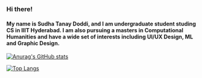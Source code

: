 ### Hi there!

#### My name is Sudha Tanay Doddi, and I am undergraduate student studing CS in IIIT Hyderabad. I am also pursuing a masters in Computational Humanities and have a wide set of interests including UI/UX Design, ML and Graphic Design.

<!--
**sudhatanay/sudhatanay** is a ✨ _special_ ✨ repository because its `README.md` (this file) appears on your GitHub profile.

Here are some ideas to get you started:

- 🔭 I’m currently working on ...
- 🌱 I’m currently learning ...
- 👯 I’m looking to collaborate on ...
- 🤔 I’m looking for help with ...
- 💬 Ask me about ...
- 📫 How to reach me: ...
- 😄 Pronouns: ...
- ⚡ Fun fact: ...
-->

[![Anurag's GitHub stats](https://github-readme-stats.vercel.app/api?username=sudhatanay&show_icons=true&theme=merko)](https://github.com/anuraghazra/github-readme-stats)

[![Top Langs](https://github-readme-stats.vercel.app/api/top-langs/?username=sudhatanay)](https://github.com/anuraghazra/github-readme-stats)
